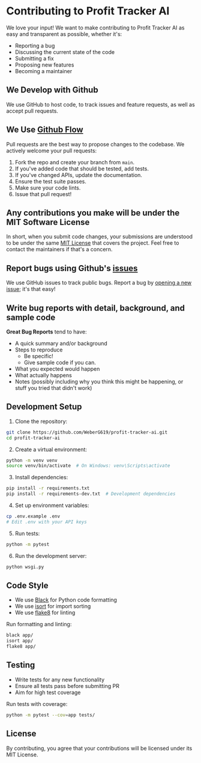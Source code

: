 # Contributing to Profit Tracker AI

We love your input! We want to make contributing to Profit Tracker AI as easy and transparent as possible, whether it's:

- Reporting a bug
- Discussing the current state of the code
- Submitting a fix
- Proposing new features
- Becoming a maintainer

## We Develop with Github
We use GitHub to host code, to track issues and feature requests, as well as accept pull requests.

## We Use [Github Flow](https://guides.github.com/introduction/flow/index.html)
Pull requests are the best way to propose changes to the codebase. We actively welcome your pull requests:

1. Fork the repo and create your branch from `main`.
2. If you've added code that should be tested, add tests.
3. If you've changed APIs, update the documentation.
4. Ensure the test suite passes.
5. Make sure your code lints.
6. Issue that pull request!

## Any contributions you make will be under the MIT Software License
In short, when you submit code changes, your submissions are understood to be under the same [MIT License](http://choosealicense.com/licenses/mit/) that covers the project. Feel free to contact the maintainers if that's a concern.

## Report bugs using Github's [issues](https://github.com/WeberG619/profit-tracker-ai/issues)
We use GitHub issues to track public bugs. Report a bug by [opening a new issue](https://github.com/WeberG619/profit-tracker-ai/issues/new); it's that easy!

## Write bug reports with detail, background, and sample code

**Great Bug Reports** tend to have:

- A quick summary and/or background
- Steps to reproduce
  - Be specific!
  - Give sample code if you can.
- What you expected would happen
- What actually happens
- Notes (possibly including why you think this might be happening, or stuff you tried that didn't work)

## Development Setup

1. Clone the repository:
```bash
git clone https://github.com/WeberG619/profit-tracker-ai.git
cd profit-tracker-ai
```

2. Create a virtual environment:
```bash
python -m venv venv
source venv/bin/activate  # On Windows: venv\Scripts\activate
```

3. Install dependencies:
```bash
pip install -r requirements.txt
pip install -r requirements-dev.txt  # Development dependencies
```

4. Set up environment variables:
```bash
cp .env.example .env
# Edit .env with your API keys
```

5. Run tests:
```bash
python -m pytest
```

6. Run the development server:
```bash
python wsgi.py
```

## Code Style

- We use [Black](https://black.readthedocs.io/) for Python code formatting
- We use [isort](https://pycqa.github.io/isort/) for import sorting
- We use [flake8](https://flake8.pycqa.org/) for linting

Run formatting and linting:
```bash
black app/
isort app/
flake8 app/
```

## Testing

- Write tests for any new functionality
- Ensure all tests pass before submitting PR
- Aim for high test coverage

Run tests with coverage:
```bash
python -m pytest --cov=app tests/
```

## License
By contributing, you agree that your contributions will be licensed under its MIT License.